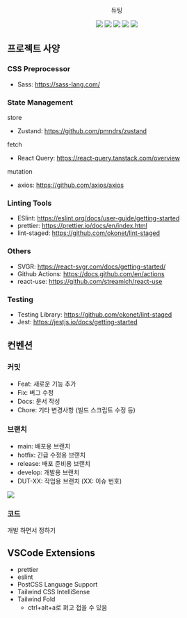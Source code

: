 <p align='center'>듀팅</p>

<p align='center'>
  <img src='https://img.shields.io/github/package-json/v/gom-3/duting-web'>
  <a href="https://github.com/gom-3/duting-web/issues"><img src='https://img.shields.io/github/issues/gom-3/duting-web'></a>
  <a href="https://github.com/gom-3/duting-web/pulls"><img src='https://img.shields.io/github/issues-pr/gom-3/duting-web'></a>
  <a href="https://github.com/gom-3/duting-web/graphs/contributors"><img src='https://img.shields.io/github/contributors/gom-3/duting-web'></a>
  <a href='https://github.com/gom-3/duting-web/blob/main/LICENSE'><img src='https://img.shields.io/github/license/gom-3/duting-web'></a>
</p>

## 프로젝트 사양

### CSS Preprocessor

- Sass: https://sass-lang.com/

### State Management

store

- Zustand: https://github.com/pmndrs/zustand

fetch

- React Query: https://react-query.tanstack.com/overview

mutation

- axios: https://github.com/axios/axios

### Linting Tools

- ESlint: https://eslint.org/docs/user-guide/getting-started
- prettier: https://prettier.io/docs/en/index.html
- lint-staged: https://github.com/okonet/lint-staged

### Others

- SVGR: https://react-svgr.com/docs/getting-started/
- Github Actions: https://docs.github.com/en/actions
- react-use: https://github.com/streamich/react-use

### Testing

- Testing Library: https://github.com/okonet/lint-staged
- Jest: https://jestjs.io/docs/getting-started

## 컨벤션

### 커밋

- Feat: 새로운 기능 추가
- Fix: 버그 수정
- Docs: 문서 작성
- Chore: 기타 변경사항 (빌드 스크립트 수정 등)

### 브랜치

- main: 배포용 브랜치
- hotfix: 긴급 수정용 브랜치
- release: 배포 준비용 브랜치
- develop: 개발용 브랜치
- DUT-XX: 작업용 브랜치 (XX: 이슈 번호)

![](https://lanziani.com/slides/gitflow/images/gitflow_1.png)

### 코드

개발 하면서 정하기


## VSCode Extensions
- prettier
- eslint
- PostCSS Language Support
- Tailwind CSS IntelliSense
- Tailwind Fold
  - ctrl+alt+a로 펴고 접을 수 있음
